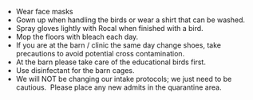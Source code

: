 
- Wear face masks
- Gown up when handling the birds or wear a shirt that can be washed.  
- Spray gloves lightly with Rocal when finished with a bird.
- Mop the floors with bleach each day.  
- If you are at the barn / clinic the same day change shoes, take precautions to avoid potential cross contamination.
- At the barn please take care of the educational birds first.
- Use disinfectant for the barn cages.
- We will NOT be changing our intake protocols; we just need to be cautious.  Please place any new admits in the quarantine area.
